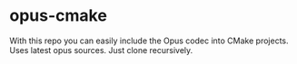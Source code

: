 # opus-cmake
With this repo you can easily include the Opus codec into CMake projects. Uses latest opus sources.
Just clone recursively.